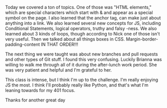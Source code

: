 Today we covered a ton of topics. One of those was "HTML elements," which are
special characters which start with & and appear as a special symbol on the page.
I also learned that the anchor tag, <a> can make just about anything into a link.
We also learned several new concepts for JS, including Conditional Statements,
logical operators, truthy and falsy -ness. We also learned about 3 kinds of loops,
though according to Nick one of those isn't very useful. Then we talked about
all things boxes in CSS. Margin-border-padding-content IN THAT ORDER!!!

The next thing we were taught was about new branches and pull requests and other
types of Git stuff. I found this very confusing. Luckily Brianna was willing
to walk me through all of it during the after-lunch work period. She was very
patient and helpful and I'm grateful to her.

This class is intense, but I think I'm up to the challenge. I'm really enjoying
JS the most. I think I'll probably really like Python, and that's what I'm
leaning towards for my 401 focus.

Thanks for another great day
